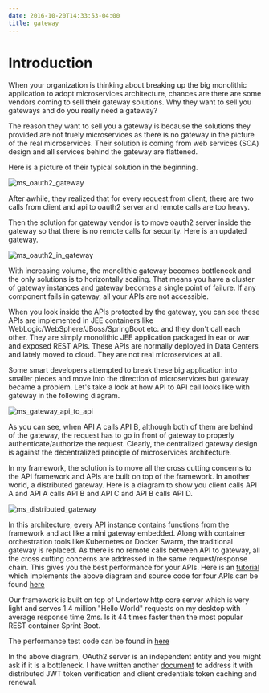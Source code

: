 ```yaml
---
date: 2016-10-20T14:33:53-04:00
title: gateway
---
```


# Introduction

When your organization is thinking about breaking up the big monolithic
application to adopt microservices architecture, chances are there are
some vendors coming to sell their gateway solutions. Why they want to
sell you gateways and do you really need a gateway?

The reason they want to sell you a gateway is because the solutions they
provided are not truely microservices as there is no gateway in the
picture of the real microservices. Their solution is coming from web services
(SOA) design and all services behind the gateway are flattened.

Here is a picture of their typical solution in the beginning.

![ms_oauth2_gateway](/images/ms_oauth2_gateway.png)

After awhile, they realized that for every request from client, there are two
calls from client and api to oauth2 server and remote calls are too heavy.

Then the solution for gateway vendor is to move oauth2 server inside the
gateway so that there is no remote calls for security. Here is an updated 
gateway.

![ms_oauth2_in_gateway](/images/ms_oauth2_in_gateway.png)

With increasing volume, the monolithic gateway becomes bottleneck and the only
solutions is to horizontally scaling. That means you have a cluster of gateway
instances and gateway becomes a single point of failure. If any component fails
in gateway, all your APIs are not accessible.

When you look inside the APIs protected by the gateway, you can see these APIs
are implemented in JEE containers like WebLogic/WebSphere/JBoss/SpringBoot etc. 
and they don't call each other. They are simply monolithic JEE application packaged
in ear or war and exposed REST APIs. These APIs are normally deployed in Data
Centers and lately moved to cloud. They are not real microservices at all. 

Some smart developers attempted to break these big application into smaller 
pieces and move into the direction of microservices but gateway became a problem.
Let's take a look at how API to API call looks like with gateway in the following
diagram.

![ms_gateway_api_to_api](/images/ms_gateway_api_to_api.png)

As you can see, when API A calls API B, although both of them are behind of the
gateway, the request has to go in front of gateway to properly 
authenticate/authorize the request. Clearly, the centralized gateway design is
against the decentralized principle of microservices architecture.

In my framework, the solution is to move all the cross cutting concerns to the
API framework and APIs are built on top of the framework. In another world, a
distributed gateway. Here is a diagram to show you client calls API A and API A
calls API B and API C and API B calls API D. 

![ms_distributed_gateway](/images/ms_distributed_gateway.png)


In this architecture, every API instance contains functions from the framework
and act like a mini gateway embedded. Along with container orchestration tools like
Kubernetes or Docker Swarm, the traditional gateway is replaced. As there is no remote 
calls between API to gateway, all the cross cutting concerns are addressed in the same
request/response chain. This gives you the best performance for your APIs. Here
is an [tutorial](https://networknt.github.io/undertow-server/tutorials/microservices/) 
which implements the above diagram and source code for four APIs can
be found [here](https://github.com/networknt/undertow-server-example)

Our framework is built on top of Undertow http core server which is very light 
and serves 1.4 million "Hello World" requests on my desktop with average response
time 2ms. Is it 44 times faster then the most popular REST container Sprint Boot.

The performance test code can be found in 
[here](https://github.com/networknt/undertow-server-example/tree/master/performance)


In the above diagram, OAuth2 server is an independent entity and you might ask
if it is a bottleneck. I have written another [document](/architecture/security) to address it with
distributed JWT token verification and client credentials token caching and renewal.

